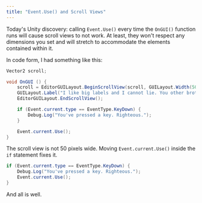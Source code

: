 ```yaml
---
title: "Event.Use() and Scroll Views"
---
```


Today's Unity discovery: calling `Event.Use()` every time the `OnGUI()` function runs will cause scroll views to not work. At least, they won't respect any dimensions you set and will stretch to accommodate the elements contained within it.

In code form, I had something like this:

```csharp
Vector2 scroll;

void OnGUI () {
    scroll = EditorGUILayout.BeginScrollView(scroll, GUILayout.Width(50), GUILayout.Height(200));
    GUILayout.Label("I like big labels and I cannot lie. You other brothers can't deny.");
    EditorGUILayout.EndScrollView();

    if (Event.current.type == EventType.KeyDown) {
        Debug.Log("You've pressed a key. Righteous.");
    }

    Event.current.Use();
}
```

The scroll view is not 50 pixels wide. Moving `Event.current.Use()` inside the `if` statement fixes it.

```csharp
if (Event.current.type == EventType.KeyDown) {
    Debug.Log("You've pressed a key. Righteous.");
    Event.current.Use();
}
```

And all is well.
